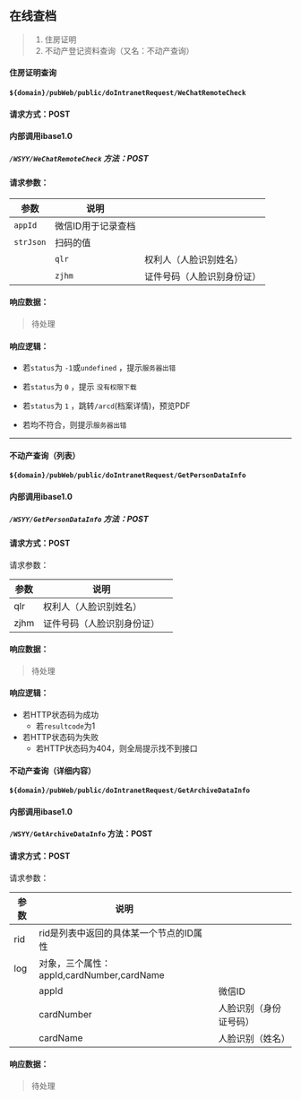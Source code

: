 ## 在线查档

> 1. 住房证明
> 2. 不动产登记资料查询（又名：不动产查询）

#### 住房证明查询

#### `${domain}/pubWeb/public/doIntranetRequest/WeChatRemoteCheck`

#### 请求方式：POST

#### 内部调用ibase1.0

##### `/WSYY/WeChatRemoteCheck` 方法：POST

#### 请求参数：

| 参数      | 说明               |                            |
| --------- | ------------------ | -------------------------- |
| `appId`   | 微信ID用于记录查档 |                            |
| `strJson` | 扫码的值           |                            |
|           | `qlr`              | 权利人（人脸识别姓名）     |
|           | `zjhm`             | 证件号码（人脸识别身份证） |

#### 响应数据：

> 待处理

#### 响应逻辑：

* 若`status`为 `-1`或`undefined` ，提示`服务器出错`
* 若`status`为 `0` ，提示 `没有权限下载`

* 若`status`为 `1` ，跳转`/arcd`(档案详情)，预览PDF
* 若均不符合，则提示`服务器出错`





----------------------

#### 不动产查询（列表）

#### `${domain}/pubWeb/public/doIntranetRequest/GetPersonDataInfo`

#### 内部调用ibase1.0

##### `/WSYY/GetPersonDataInfo` 方法：POST

#### 请求方式：POST

请求参数：

| 参数 | 说明                       |      |
| ---- | -------------------------- | ---- |
| qlr  | 权利人（人脸识别姓名）     |      |
| zjhm | 证件号码（人脸识别身份证） |      |

#### 响应数据：

> 待处理

#### 响应逻辑：

* 若HTTP状态码为成功
  * 若`resultcode`为1
* 若HTTP状态码为失败
  * 若HTTP状态码为404，则全局提示找不到接口



#### 不动产查询（详细内容）

#### `${domain}/pubWeb/public/doIntranetRequest/GetArchiveDataInfo`

#### 内部调用ibase1.0

####  `/WSYY/GetArchiveDataInfo` 方法：POST

#### 请求方式：POST

请求参数：

| 参数 | 说明                                      |                        |
| ---- | ----------------------------------------- | ---------------------- |
| rid  | rid是列表中返回的具体某一个节点的ID属性   |                        |
| log  | 对象，三个属性：appId,cardNumber,cardName |                        |
|      | appId                                     | 微信ID                 |
|      | cardNumber                                | 人脸识别（身份证号码） |
|      | cardName                                  | 人脸识别（姓名）       |

#### 响应数据：

> 待处理